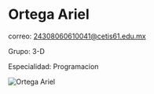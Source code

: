 # Ortega Ariel

correo: 24308060610041@cetis61.edu.mx

Grupo: 3-D

Especialidad: Programacion

![Ortega Ariel](https://github.com/Ariel-alt-max/html/blob/main/ar.jpg)
